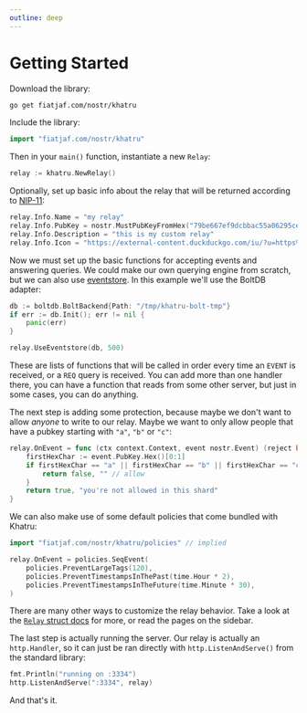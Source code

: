 ```yaml
---
outline: deep
---
```


# Getting Started

Download the library:

```bash
go get fiatjaf.com/nostr/khatru
```

Include the library:

```go
import "fiatjaf.com/nostr/khatru"
```

Then in your `main()` function, instantiate a new `Relay`:

```go
relay := khatru.NewRelay()
```

Optionally, set up basic info about the relay that will be returned according to [NIP-11](https://nips.nostr.com/11):

```go
relay.Info.Name = "my relay"
relay.Info.PubKey = nostr.MustPubKeyFromHex("79be667ef9dcbbac55a06295ce870b07029bfcdb2dce28d959f2815b16f81798")
relay.Info.Description = "this is my custom relay"
relay.Info.Icon = "https://external-content.duckduckgo.com/iu/?u=https%3A%2F%2Fliquipedia.net%2Fcommons%2Fimages%2F3%2F35%2FSCProbe.jpg&f=1&nofb=1&ipt=0cbbfef25bce41da63d910e86c3c343e6c3b9d63194ca9755351bb7c2efa3359&ipo=images"
```

Now we must set up the basic functions for accepting events and answering queries. We could make our own querying engine from scratch, but we can also use [eventstore](https://pkg.go.dev/fiatjaf.com/nostr/eventstore). In this example we'll use the BoltDB adapter:

```go
db := boltdb.BoltBackend{Path: "/tmp/khatru-bolt-tmp"}
if err := db.Init(); err != nil {
	panic(err)
}

relay.UseEventstore(db, 500)
```

These are lists of functions that will be called in order every time an `EVENT` is received, or a `REQ` query is received. You can add more than one handler there, you can have a function that reads from some other server, but just in some cases, you can do anything.

The next step is adding some protection, because maybe we don't want to allow _anyone_ to write to our relay. Maybe we want to only allow people that have a pubkey starting with `"a"`, `"b"` or `"c"`:

```go
relay.OnEvent = func (ctx context.Context, event nostr.Event) (reject bool, msg string) {
	firstHexChar := event.PubKey.Hex()[0:1]
	if firstHexChar == "a" || firstHexChar == "b" || firstHexChar == "c" {
		return false, "" // allow
	}
	return true, "you're not allowed in this shard"
}
```

We can also make use of some default policies that come bundled with Khatru:

```go
import "fiatjaf.com/nostr/khatru/policies" // implied

relay.OnEvent = policies.SeqEvent(
	policies.PreventLargeTags(120),
	policies.PreventTimestampsInThePast(time.Hour * 2),
	policies.PreventTimestampsInTheFuture(time.Minute * 30),
)
```

There are many other ways to customize the relay behavior. Take a look at the [`Relay` struct docs](https://pkg.go.dev/fiatjaf.com/nostr/khatru#Relay) for more, or read the pages on the sidebar.

The last step is actually running the server. Our relay is actually an `http.Handler`, so it can just be ran directly with `http.ListenAndServe()` from the standard library:

```go
fmt.Println("running on :3334")
http.ListenAndServe(":3334", relay)
```

And that's it.
